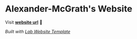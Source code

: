 
# Alexander-McGrath's Website

Visit **[website url](#)** 🚀

_Built with [Lab Website Template](https://greene-lab.gitbook.io/lab-website-template-docs)_

